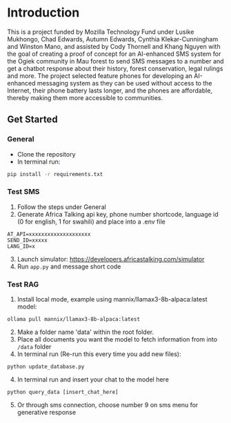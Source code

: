 # Introduction

This is a project funded by Mozilla Technology Fund under Lusike Mukhongo, Chad Edwards, Autumn Edwards, Cynthia Klekar-Cunningham and Winston Mano, and assisted by Cody Thornell and Khang Nguyen with the goal of creating a proof of concept for an AI-enhanced SMS system for the Ogiek community in Mau forest to send SMS messages to a number and get a chatbot response about their history, forest conservation, legal rulings and more. The project selected feature phones for developing an AI-enhanced messaging system as they can be used without access to the Internet, their phone battery lasts longer, and the phones are affordable, thereby making them more accessible to communities.

## Get Started

### General
- Clone the repository
- In terminal run:
```bash
pip install -r requirements.txt
```

### Test SMS
1. Follow the steps under General
2. Generate Africa Talking api key, phone number shortcode, language id (0 for english, 1 for swahili) and place into a .env file
```
AT_API=xxxxxxxxxxxxxxxxxxxx
SEND_ID=xxxxx
LANG_ID=x
```
3. Launch simulator: https://developers.africastalking.com/simulator
4. Run `app.py` and message short code

### Test RAG
1. Install local mode, example using mannix/llamax3-8b-alpaca:latest model:
```
ollama pull mannix/llamax3-8b-alpaca:latest
```
2. Make a folder name 'data' within the root folder.
3. Place all documents you want the model to fetch information from into `/data` folder
4. In terminal run (Re-run this every time you add new files):
```
python update_database.py
```
4. In terminal run and insert your chat to the model here
```
python query_data [insert_chat_here]
```
5. Or through sms connection, choose number 9 on sms menu for generative response
